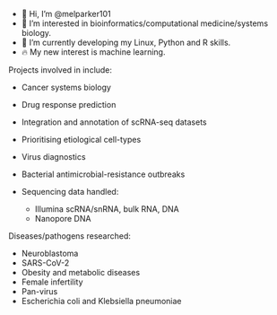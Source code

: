 - 👋 Hi, I’m @melparker101
- 👀 I’m interested in bioinformatics/computational medicine/systems biology.
- 🌱 I’m currently developing my Linux, Python and R skills.
- :fire: My new interest is machine learning.

Projects involved in include:
-  Cancer systems biology
-  Drug response prediction
-  Integration and annotation of scRNA-seq datasets
-  Prioritising etiological cell-types
-  Virus diagnostics
-  Bacterial antimicrobial-resistance outbreaks

- Sequencing data handled:
  -  Illumina scRNA/snRNA, bulk RNA, DNA
  -  Nanopore DNA

Diseases/pathogens researched:
- Neuroblastoma
- SARS-CoV-2 
- Obesity and metabolic diseases
- Female infertility
- Pan-virus
- Escherichia coli and Klebsiella pneumoniae

<!--- 💞️ I’m looking to collaborate on ...
- 📫 How to reach me ... --->

<!---
melparker101/melparker101 is a ✨ special ✨ repository because its `README.md` (this file) appears on your GitHub profile.
You can click the Preview link to take a look at your changes.
--->
